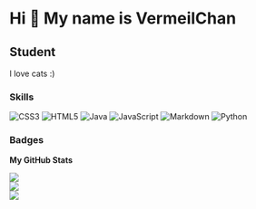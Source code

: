 Hi 👋 My name is VermeilChan
============================

Student
-------

I love cats :)

### Skills

![CSS3](https://img.shields.io/badge/css3-%231572B6.svg?style=flat&logo=css3&logoColor=white) ![HTML5](https://img.shields.io/badge/html5-%23E34F26.svg?style=flat&logo=html5&logoColor=white) ![Java](https://img.shields.io/badge/java-%23ED8B00.svg?style=flat&logo=openjdk&logoColor=white) ![JavaScript](https://img.shields.io/badge/javascript-%23323330.svg?style=flat&logo=javascript&logoColor=%23F7DF1E) ![Markdown](https://img.shields.io/badge/markdown-%23000000.svg?style=flat&logo=markdown&logoColor=white) ![Python](https://img.shields.io/badge/python-3670A0?style=flat&logo=python&logoColor=ffdd54)

### Badges

<b>My GitHub Stats</b>

![](https://github-readme-stats.vercel.app/api?username=VermeilChan&theme=dark&hide_border=true&include_all_commits=true&count_private=true)<br/>
![](https://github-readme-streak-stats.herokuapp.com/?user=VermeilChan&theme=dark&hide_border=true)<br/>
![](https://github-readme-stats.vercel.app/api/top-langs/?username=VermeilChan&theme=dark&hide_border=true&include_all_commits=true&count_private=true&layout=compact)
